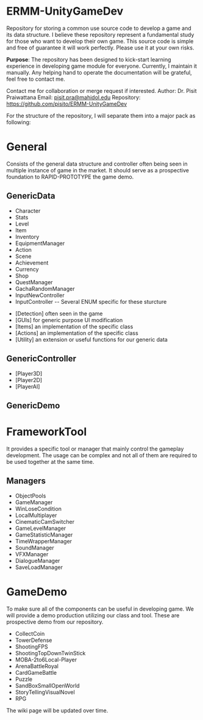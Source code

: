# ERMM-UnityGameDev
Repository for storing a common use source code to develop a game and its data structure.
I believe these repository represent a fundamental study for those who want to develop their own game.
This source code is simple and free of guarantee it will work perfectly. Please use it at your own risks. 

**Purpose**: The repository has been designed to kick-start learning experience in developing game module for everyone.
Currently, I maintain it manually. Any helping hand to operate the documentation will be grateful, feel free to contact me.

Contact me for collaboration or merge request if interested.
Author: Dr. Pisit Praiwattana
Email: pisit.pra@mahidol.edu
Repository: https://github.com/pisito/ERMM-UnityGameDev

For the structure of the repository, I will separate them into a major pack as following:

# General

Consists of the general data structure and controller often being seen in multiple instance of game in the market. It should serve as a prospective foundation to RAPID-PROTOTYPE the game demo.

## GenericData
 - Character
 - Stats
 - Level
 - Item
 - Inventory
 - EquipmentManager
 - Action
 - Scene
 - Achievement
 - Currency
 - Shop
 - QuestManager
 - GachaRandomManager
 - InputNewController
 - InputController
 -- Several ENUM specific for these sturcture
 + [Detection] often seen in the game
 + [GUIs] for generic purpose UI modification
 + [Items] an implementation of the specific <Item> class
 + [Actions] an implementation of the specific <Action> class
 + [Utility] an extension or useful functions for our generic data

## GenericController
 + [Player3D]
 + [Player2D]
 + [PlayerAI]

## GenericDemo
 
# FrameworkTool

It provides a specific tool or manager that mainly control the gameplay development. The usage can be complex and not all of them are required to be used together at the same time.

## Managers
 - ObjectPools
 - GameManager
 - WinLoseCondition
 - LocalMultiplayer
 - CinematicCamSwitcher
 - GameLevelManager
 - GameStatisticManager
 - TimeWrapperManager
 - SoundManager
 - VFXManager
 - DialogueManager
 - SaveLoadManager

# GameDemo

To make sure all of the components can be useful in developing game. We will provide a demo production utilizing our class and tool. These are prospective demo from our repository.

 - CollectCoin
 - TowerDefense
 - ShootingFPS
 - ShootingTopDownTwinStick
 - MOBA-2to6Local-Player
 - ArenaBattleRoyal
 - CardGameBattle
 - Puzzle
 - SandBoxSmallOpenWorld
 - StoryTellingVisualNovel
 - RPG

The wiki page will be updated over time.
